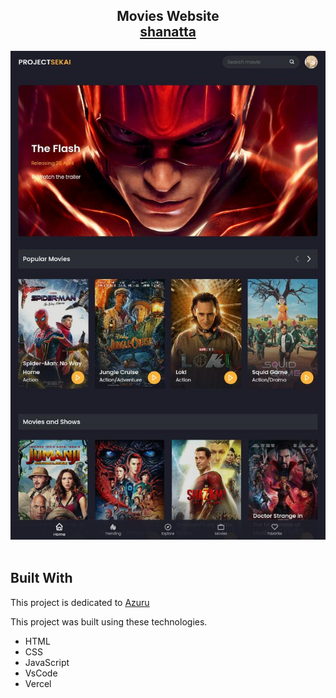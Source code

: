 <h2 align="center">
  Movies Website<br/>
  <a href="https://shanatta.vercel.app/#" target="_blank">shanatta</a>
</h2>
<div align="center">
  <img alt="Demo" src="./img/phone-ui.jpeg" />
</div>

<br/>

## Built With

This project is dedicated to <a href="https://github.com/z-real2828" target="_blank">Azuru</a><br/>

This project was built using these technologies.

- HTML
- CSS
- JavaScript
- VsCode
- Vercel 
